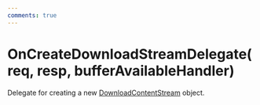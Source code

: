 ```yaml
---
comments: true
---
```

# OnCreateDownloadStreamDelegate(req, resp, bufferAvailableHandler)

Delegate for creating a new [DownloadContentStream](../Response/DownloadContentStream.md) object. 

